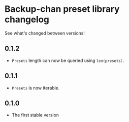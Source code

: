 # Backup-chan preset library changelog

See what's changed between versions!

## 0.1.2

* `Presets` length can now be queried using `len(presets)`.

## 0.1.1

* `Presets` is now iterable.

## 0.1.0

* The first stable version
